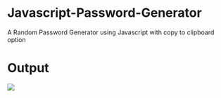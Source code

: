 # Javascript-Password-Generator
A Random Password Generator using Javascript with copy to clipboard option

# Output 

![](password_generator_view.png)
